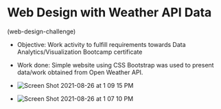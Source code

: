 # Web Design with Weather API Data

(web-design-challenge)

* Objective: Work activity to fulfill requirements towards Data Analytics/Visualization Bootcamp certificate

* Work done: Simple website using CSS Bootstrap was used to present data/work obtained from Open Weather API.

* ![Screen Shot 2021-08-26 at 1 09 15 PM](https://user-images.githubusercontent.com/80008461/131029124-0594ee16-335f-4fee-a200-90e5802ed6fe.png)
* ![Screen Shot 2021-08-26 at 1 07 10 PM](https://user-images.githubusercontent.com/80008461/131028944-8623bce5-6190-48ed-9c74-7aa9ccede670.png)

